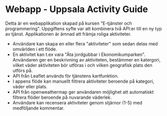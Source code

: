 # Webapp - Uppsala Activity Guide

Detta är en webapplikation skapad på kursen "E-tjänster och programmering". Uppgiftens syfte var att kombinera två API:er till en ny typ av tjänst. Applikationen är ämnad att främja roliga aktiviteter.

- Användare kan skapa en eller flera "aktiviteter" som sedan delas med omvärlden i ett flöde. 
- En aktivitet kan t.ex vara "Äta jordgubbar i Ekonomikumparken". Användaren ger en beskrivning av aktiviteten, bestämmer en katergori, vilket väder aktiviteten bör utföras i och vilken geografisk plats den utförs på.
- API från Leaflet används för tjänstens kartfunktion.
- I appens flöde kan manuellt filtrera aktiviteter beroende på kategori, väder eller plats. 
- API från openweathermap ger användaren möjlighet att automatiskt filtrera flöder beroende på nuvarande väderlek.
- Användare kan recensera aktiviteter genom stjärnor (1-5) med medföljande kommentar.
